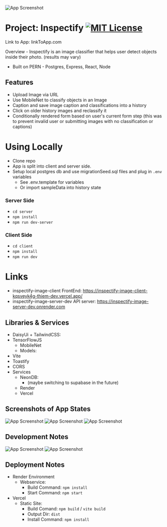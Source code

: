 ![App Screenshot](https://via.placeholder.com/468x300?text=App+Screenshot+Here)

# Project: Inspectify [![MIT License](https://img.shields.io/badge/License-MIT-green.svg)](https://choosealicense.com/licenses/mit/)
Link to App: linkToApp.com 

Overview - Inspectify is an image classifier that helps user detect objects inside their photo. (results may vary)
- Built on PERN - Postgres, Express, React, Node 

## Features
- Upload Image via URL
- Use MobileNet to classify objects in an Image
- Caption and save image caption and classifications into a history
- Click on older history images and reclassify it
- Conditionally rendered form based on user's current form step (this was to prevent invalid user or submitting images with no classification or captions)

# Using Locally
- Clone repo
- App is split into client and server side.
- Setup local postgres db and use migrationSeed.sql files and plug in `.env` variables
    - See .env.template for variables
    - Or import sampleData into history state

### Server Side
- `cd server`
- `npm install`
- `npm run dev-server`

### Client Side
- `cd client`
- `npm install`
- `npm run dev`

# Links 
- inspectify-image-client FrontEnd: https://inspectify-image-client-kqsveyk4g-thiem-dev.vercel.app/
- inspectify-image-server-dev API server: https://inspectify-image-server-dev.onrender.com


## Libraries & Services 
- DaisyUi + TailwindCSS: 
- TensorFlowJS
    - MobileNet
    - Models:
- Vite 
- Toastify
- CORS
- Services
    - NeonDB:
        - (maybe switching to supabase in the future)
    - Render
    - Vercel


## Screenshots of App States

![App Screenshot](https://via.placeholder.com/468x300?text=App+Screenshot+Here)
![App Screenshot](https://via.placeholder.com/468x300?text=App+Screenshot+Here)
![App Screenshot](https://via.placeholder.com/468x300?text=App+Screenshot+Here)


## Development Notes
![App Screenshot](https://via.placeholder.com/468x300?text=App+Screenshot+Here)
![App Screenshot](https://via.placeholder.com/468x300?text=App+Screenshot+Here)

## Deployment Notes
- Render Environment
    - Webservice:
        - Build Command: `npm install`
        - Start Command: `npm start`
- Vercel
    - Static Site:
        - Build Comand: `npm build` / `vite build`
        - Output Dir: `dist`
        - Install Command: `npm install`

